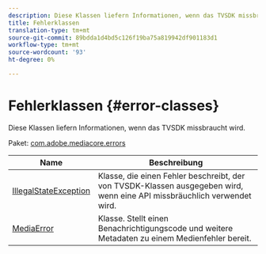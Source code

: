 ```yaml
---
description: Diese Klassen liefern Informationen, wenn das TVSDK missbraucht wird.
title: Fehlerklassen
translation-type: tm+mt
source-git-commit: 89bdda1d4bd5c126f19ba75a819942df901183d1
workflow-type: tm+mt
source-wordcount: '93'
ht-degree: 0%

---
```



# Fehlerklassen {#error-classes}

Diese Klassen liefern Informationen, wenn das TVSDK missbraucht wird.

Paket: [com.adobe.mediacore.errors](https://help.adobe.com/en_US/primetime/api/psdk/asdoc-dhls_1.4/com/adobe/mediacore/errors/package-detail.html)

| Name | Beschreibung |
|---|---|
| [IllegalStateException](https://help.adobe.com/en_US/primetime/api/psdk/asdoc-dhls_1.4/com/adobe/mediacore/errors/IllegalStateException.html) | Klasse, die einen Fehler beschreibt, der von TVSDK-Klassen ausgegeben wird, wenn eine API missbräuchlich verwendet wird. |
| [MediaError](https://help.adobe.com/en_US/primetime/api/psdk/asdoc-dhls_1.4/com/adobe/mediacore/errors/MediaError.html) | Klasse. Stellt einen Benachrichtigungscode und weitere Metadaten zu einem Medienfehler bereit. |

